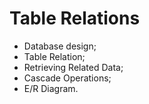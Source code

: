 # Table Relations

* Database design;
* Table Relation;
* Retrieving Related Data;
* Cascade Operations;
* E/R Diagram.